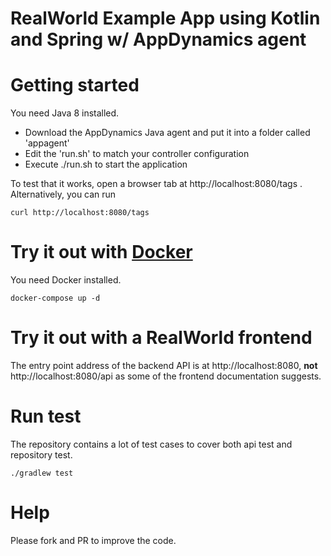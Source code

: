 # RealWorld Example App using Kotlin and Spring w/ AppDynamics agent

# Getting started

You need Java 8 installed.

- Download the AppDynamics Java agent and put it into a folder called 'appagent'
- Edit the 'run.sh' to match your controller configuration
- Execute ./run.sh to start the application

To test that it works, open a browser tab at http://localhost:8080/tags .  
Alternatively, you can run

    curl http://localhost:8080/tags

# Try it out with [Docker](https://www.docker.com/)

You need Docker installed.
	
	docker-compose up -d

# Try it out with a RealWorld frontend

The entry point address of the backend API is at http://localhost:8080, **not** http://localhost:8080/api as some of the frontend documentation suggests.

# Run test

The repository contains a lot of test cases to cover both api test and repository test.

    ./gradlew test

# Help

Please fork and PR to improve the code.
